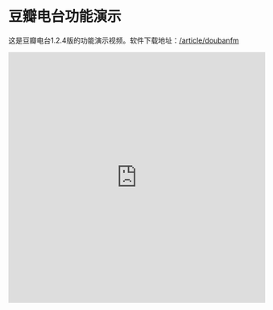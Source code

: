 # 豆瓣电台功能演示

这是豆瓣电台1.2.4版的功能演示视频。软件下载地址：[/article/doubanfm](/article/doubanfm)

<iframe height=498 width=510 src="http://player.youku.com/embed/XMzAwNDgyNjg0" frameborder=0 "allowfullscreen"></iframe>
